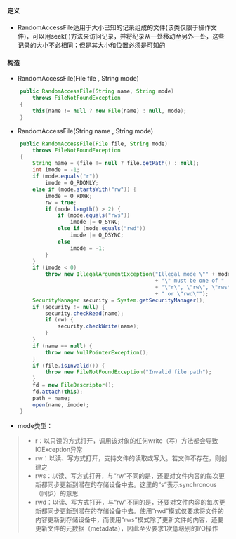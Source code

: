 #### 定义
* RandomAccessFile适用于大小已知的记录组成的文件(该类仅限于操作文件)，可以用seek( )方法来访问记录，并将纪录从一处移动至另外一处，这些记录的大小不必相同；但是其大小和位置必须是可知的
#### 构造
* RandomAccessFile(File file ,  String mode)
``` java
    public RandomAccessFile(String name, String mode)
        throws FileNotFoundException
    {
        this(name != null ? new File(name) : null, mode);
    }

```
* RandomAccessFile(String name ,  String mode)
``` java
    public RandomAccessFile(File file, String mode)
        throws FileNotFoundException
    {
        String name = (file != null ? file.getPath() : null);
        int imode = -1;
        if (mode.equals("r"))
            imode = O_RDONLY;
        else if (mode.startsWith("rw")) {
            imode = O_RDWR;
            rw = true;
            if (mode.length() > 2) {
                if (mode.equals("rws"))
                    imode |= O_SYNC;
                else if (mode.equals("rwd"))
                    imode |= O_DSYNC;
                else
                    imode = -1;
            }
        }
        if (imode < 0)
            throw new IllegalArgumentException("Illegal mode \"" + mode
                                               + "\" must be one of "
                                               + "\"r\", \"rw\", \"rws\","
                                               + " or \"rwd\"");
        SecurityManager security = System.getSecurityManager();
        if (security != null) {
            security.checkRead(name);
            if (rw) {
                security.checkWrite(name);
            }
        }
        if (name == null) {
            throw new NullPointerException();
        }
        if (file.isInvalid()) {
            throw new FileNotFoundException("Invalid file path");
        }
        fd = new FileDescriptor();
        fd.attach(this);
        path = name;
        open(name, imode);
    }
```

* mode类型：
>+ r：以只读的方式打开，调用该对象的任何write（写）方法都会导致IOException异常
>+ rw：以读、写方式打开，支持文件的读取或写入。若文件不存在，则创建之
>+ rws：以读、写方式打开，与“rw”不同的是，还要对文件内容的每次更新都同步更新到潜在的存储设备中去。这里的“s”表示synchronous（同步）的意思
>+ rwd：以读、写方式打开，与“rw”不同的是，还要对文件内容的每次更新都同步更新到潜在的存储设备中去。使用“rwd”模式仅要求将文件的内容更新到存储设备中，而使用“rws”模式除了更新文件的内容，还要更新文件的元数据（metadata），因此至少要求1次低级别的I/O操作